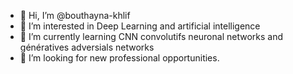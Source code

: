 - 👋 Hi, I’m @bouthayna-khlif
- 👀 I’m interested in Deep Learning and artificial intelligence 
- 🌱 I’m currently learning CNN convolutifs neuronal networks and génératives adversials networks 
- 💞️ I’m looking for new professional opportunities.


<!---
bouthayna-khlif/bouthayna-khlif is a ✨ special ✨ repository because its `README.md` (this file) appears on your GitHub profile.
You can click the Preview link to take a look at your changes.
--->
